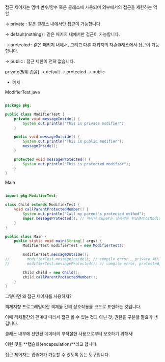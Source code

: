 접근 제어자는 멤버 변수/함수 혹은 클래스에 사용되며 외부에서의 접근을 제한하는 역할

→ private : 같은 클래스 내에서만 접근이 가능합니다

→ default(nothing) : 같은 패키지 내에서만 접근이 가능합니다.

→ protected : 같은 패키지 내에서, 그리고 다른 패키지의 자손클래스에서 접근이 가능합니다.

→ public : 접근 제한이 전혀 없습니다.

private(범위 좁음)     →     default     →     protected     →     public

- 예제

ModifierTest.java

```java

package pkg;

public class ModifierTest {
    private void messageInside() {
        System.out.println("This is private modifier");
    }

    public void messageOutside() {
        System.out.println("This is public modifier");
        messageInside();
    }

    protected void messageProtected() {
        System.out.println("This is protected modifier");
    }
}

```

Main

```java

import pkg.ModifierTest;

class Child extends ModifierTest {
    void callParentProtectedMember() {
        System.out.println("Call my parent's protected method");
        super.messageProtected(); // 여기서 super는 상속받은 부모클래스(ModifierTest)를 가르킴,   
    }
}

public class Main {
    public static void main(String[] args) {
        ModifierTest modifierTest = new ModifierTest();

        modifierTest.messageOutside();
//        modifierTest.messageInside(); // compile error , private 패키지 바깥에서 호출 x, 해당 클래스에서만 접근이 가능
//        modifierTest.messageProtected(); // compile error, protected, 동일 패키지 내의 클래스 또는 해당 클래스를 상속받은 다른 패키지의 클래스에서만 접근이 가능

        Child child = new Child();
        child.callParentProtectedMember();
    }
}
```

그렇다면 왜 접근 제어자를 사용하지?

객체지향 프로그래밍이란 객체들 간의 상호작용을 코드로 표현하는 것입니다.

이때 객체들간의 관계에 따라서 접근 할 수 있는 것과 아닌 것, 권한을 구분할 필요가 생깁니다.

클래스 내부에 선언된 데이터의 부적절한 사용으로부터 보호하기 위해서!

이런 것을 **캡슐화(encapsulation)**라고 합니다.

접근 제어자는 캡슐화가 가능할 수 있도록 돕는 도구입니다.
